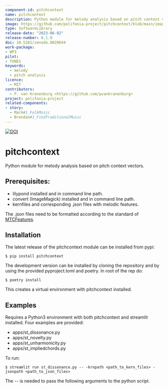 ```yaml
---
component-id: pitchcontext
name: pitchcontext
description: Python module for melody analysis based on pitch context vectors.
image: https://github.com/polifonia-project/pitchcontext/blob/main/image/vector_example_hor.png
type: SoftwareLibrary
release-date: "2023-06-02"
release-number: 0.1.9
doi: 10.5281/zenodo.8020644
work-package: 
- WP3
pilot: 
- TUNES
keywords:
  - melody
  - pitch analysis
licence:
  - MIT
contributors:
  - P. van Kranenburg <https://github.com/pvankranenburg>
project: polifonia-project
related-components:
- story:
  - Mark#1_FolkMusic
  - Brendan#1_FindTraditionalMusic
--- 
```


[![DOI](https://zenodo.org/badge/DOI/10.5281/zenodo.8020644.svg)](https://doi.org/10.5281/zenodo.8020644)

# pitchcontext
Python module for melody analysis based on pitch context vectors.

## Prerequisites:
- lilypond installed and in command line path.
- convert (ImageMagick) installed and in command line path.
- kernfiles and corresponding .json files with melodic features.

The .json files need to be formatted according to the standard of [MTCFeatures](https://pvankranenburg.github.io/MTCFeatures/melodyrepresentation.html).

## Installation
The latest release of the pitchcontext module can be installed from pypi:
```
$ pip install pitchcontext
```

The development version can be installed by cloning the repository and by using the provided pyproject.toml and poetry. In root of the rep do:
```
$ poetry install
```
This creates a virtual environment with pitchcontext installed.

## Examples
Requires a Python3 environment with both pitchcontext and streamlit installed.
Four examples are provided:
- apps/st_dissonance.py
- apps/st_novelty.py
- apps/st_unharmonicity.py
- apps/st_impliedchords.py

To run:
```
$ streamlit run st_dissonance.py -- -krnpath <path_to_kern_files> -jsonpath <path_to_json_files>
```
The -- is needed to pass the following arguments to the python script.

